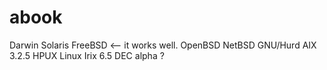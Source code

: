 # abook

Darwin
Solaris
FreeBSD  <-- it works well. 
OpenBSD
NetBSD
GNU/Hurd
AIX 3.2.5
HPUX
Linux
Irix 6.5
DEC alpha ?
